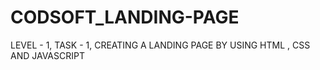 # CODSOFT_LANDING-PAGE
LEVEL - 1, TASK - 1, CREATING A LANDING PAGE BY USING HTML , CSS AND JAVASCRIPT
